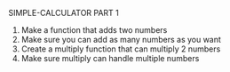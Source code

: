 SIMPLE-CALCULATOR PART 1

1. Make a function that adds two numbers
2. Make sure you can add as many numbers as you want
3. Create a multiply function that can multiply 2 numbers
4. Make sure multiply can handle multiple numbers
